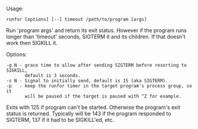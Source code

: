 Usage:

    runfor [options] [--] timeout /path/to/program [args]

Run 'program args' and return its exit status. However if the program runs
longer than 'timeout' seconds, SIGTERM it and its children. If that doesn't
work then SIGKILL it.

Options: 

    -g N - grace time to allow after sending SIGTERM before resorting to SIGKILL,
           default is 3 seconds.
    -s N - Signal to initially send, default is 15 (aka SIGTERM).
    -p   - keep the runfor timer in the target program's process group, so it
           will be paused if the target is paused with ^Z for example.

Exits with 125 if program can't be started. Otherwise the program's exit
status is returned. Typically will be 143 if the program responded to
SIGTERM, 137 if it had to be SIGKILL'ed, etc.
